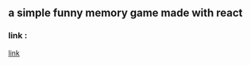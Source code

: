 ## a simple funny memory game made with react 
### link : 
[link](https://memory-game.jacerchetoui.me)
